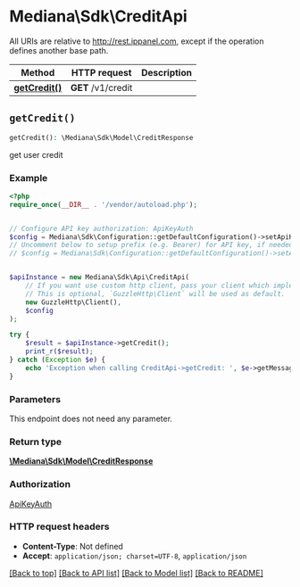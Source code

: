 # Mediana\Sdk\CreditApi

All URIs are relative to http://rest.ippanel.com, except if the operation defines another base path.

| Method | HTTP request | Description |
| ------------- | ------------- | ------------- |
| [**getCredit()**](CreditApi.md#getCredit) | **GET** /v1/credit |  |


## `getCredit()`

```php
getCredit(): \Mediana\Sdk\Model\CreditResponse
```



get user credit

### Example

```php
<?php
require_once(__DIR__ . '/vendor/autoload.php');


// Configure API key authorization: ApiKeyAuth
$config = Mediana\Sdk\Configuration::getDefaultConfiguration()->setApiKey('Authorization', 'YOUR_API_KEY');
// Uncomment below to setup prefix (e.g. Bearer) for API key, if needed
// $config = Mediana\Sdk\Configuration::getDefaultConfiguration()->setApiKeyPrefix('Authorization', 'Bearer');


$apiInstance = new Mediana\Sdk\Api\CreditApi(
    // If you want use custom http client, pass your client which implements `GuzzleHttp\ClientInterface`.
    // This is optional, `GuzzleHttp\Client` will be used as default.
    new GuzzleHttp\Client(),
    $config
);

try {
    $result = $apiInstance->getCredit();
    print_r($result);
} catch (Exception $e) {
    echo 'Exception when calling CreditApi->getCredit: ', $e->getMessage(), PHP_EOL;
}
```

### Parameters

This endpoint does not need any parameter.

### Return type

[**\Mediana\Sdk\Model\CreditResponse**](../Model/CreditResponse.md)

### Authorization

[ApiKeyAuth](../../README.md#ApiKeyAuth)

### HTTP request headers

- **Content-Type**: Not defined
- **Accept**: `application/json; charset=UTF-8`, `application/json`

[[Back to top]](#) [[Back to API list]](../../README.md#endpoints)
[[Back to Model list]](../../README.md#models)
[[Back to README]](../../README.md)
